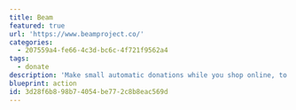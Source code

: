 ```yaml
---
title: Beam
featured: true
url: 'https://www.beamproject.co/'
categories:
  - 207559a4-fe66-4c3d-bc6c-4f721f9562a4
tags:
  - donate
description: 'Make small automatic donations while you shop online, to support the cleantech startups trying to change the world. Clean Tech investment money has dried up over the years, so crowdsourcing is becoming the only option for many, and with a Chrome extension you can chuck in a dollar when you''re buying other stuff.'
blueprint: action
id: 3d28f6b8-98b7-4054-be77-2c8b8eac569d
---
```

